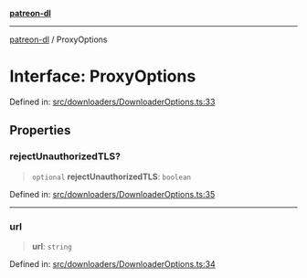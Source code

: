 [**patreon-dl**](../README.md)

***

[patreon-dl](../README.md) / ProxyOptions

# Interface: ProxyOptions

Defined in: [src/downloaders/DownloaderOptions.ts:33](https://github.com/patrickkfkan/patreon-dl/blob/564e431e409ad640819c7b5ad600451c2bd07930/src/downloaders/DownloaderOptions.ts#L33)

## Properties

### rejectUnauthorizedTLS?

> `optional` **rejectUnauthorizedTLS**: `boolean`

Defined in: [src/downloaders/DownloaderOptions.ts:35](https://github.com/patrickkfkan/patreon-dl/blob/564e431e409ad640819c7b5ad600451c2bd07930/src/downloaders/DownloaderOptions.ts#L35)

***

### url

> **url**: `string`

Defined in: [src/downloaders/DownloaderOptions.ts:34](https://github.com/patrickkfkan/patreon-dl/blob/564e431e409ad640819c7b5ad600451c2bd07930/src/downloaders/DownloaderOptions.ts#L34)

